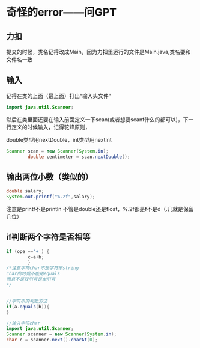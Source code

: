 # 奇怪的error——问GPT
## 力扣
提交的时候，类名记得改成Main，因为力扣里运行的文件是Main.java,类名要和文件名一致
## 输入
记得在类的上面（最上面）打出“输入头文件”
``` java
import java.util.Scanner;
```
然后在类里面还要在输入前面定义一下scan(或者想要scanf什么的都可以)，下一行定义的时候输入，记得驼峰原则，

double类型用nextDouble，int类型用nextInt
``` java
Scanner scan = new Scanner(System.in);
        double centimeter = scan.nextDouble();
```

## 输出两位小数（类似的）
``` java
double salary;
System.out.printf("%.2f",salary);
```
注意是printf不是println
不管是double还是float，%.2f都是f不是d（.几就是保留几位）
## if判断两个字符是否相等
``` java
if (ope =='+') {
        c=a+b;
        } 
/*注意字符char不是字符串string
char的时候不能用equals
而且不是双引号是单引号
*/


//字符串的判断方法
if(a.equals(b)){
}

//输入字符char
import java.util.Scanner;
Scanner scanner = new Scanner(System.in);
char c = scanner.next().charAt(0);	



```